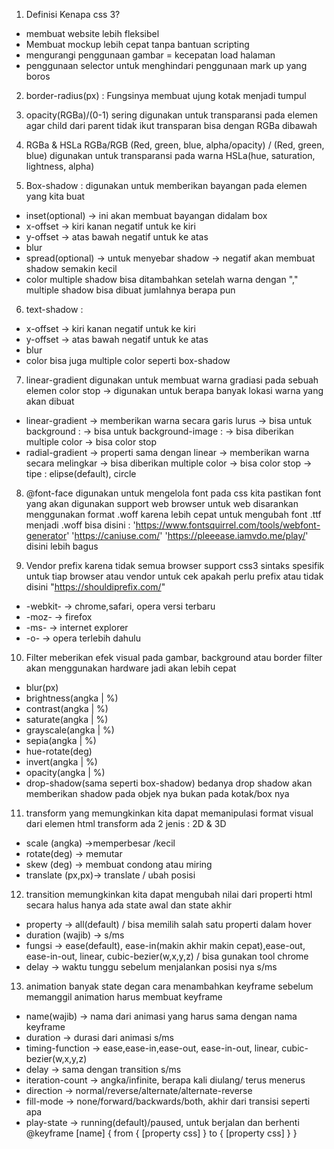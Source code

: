 1. Definisi
Kenapa css 3?
- membuat website lebih fleksibel
- Membuat mockup lebih cepat tanpa bantuan scripting
- mengurangi penggunaan gambar = kecepatan load halaman
- penggunaan selector untuk menghindari penggunaan mark up yang boros

2. border-radius(px) :
Fungsinya membuat ujung kotak menjadi tumpul

3. opacity(RGBa)/(0-1)
sering digunakan untuk transparansi pada elemen 
agar child dari parent tidak ikut transparan bisa dengan RGBa dibawah

4. RGBa & HSLa
RGBa/RGB (Red, green, blue, alpha/opacity) / (Red, green, blue) digunakan untuk transparansi pada warna
HSLa(hue, saturation, lightness, alpha)

5. Box-shadow :
digunakan untuk memberikan bayangan pada elemen yang kita buat
- inset(optional) -> ini akan membuat bayangan didalam box
- x-offset -> kiri kanan negatif untuk ke kiri
- y-offset -> atas bawah negatif untuk ke atas
- blur
- spread(optional) -> untuk menyebar shadow
                   -> negatif akan membuat shadow semakin kecil 
- color
multiple shadow bisa ditambahkan setelah warna dengan ","
multiple shadow bisa dibuat jumlahnya berapa pun

6. text-shadow :
- x-offset -> kiri kanan negatif untuk ke kiri
- y-offset -> atas bawah negatif untuk ke atas
- blur 
- color
bisa juga multiple color seperti box-shadow

7. linear-gradient
digunakan untuk membuat warna gradiasi pada sebuah elemen
color stop -> digunakan untuk berapa banyak lokasi warna yang akan dibuat
- linear-gradient -> memberikan warna secara garis lurus
                  -> bisa untuk background :
                  -> bisa untuk background-image :
                  -> bisa diberikan multiple color
                  -> bisa color stop
- radial-gradient -> properti sama dengan linear
                  -> memberikan warna secara melingkar
                  -> bisa diberikan multiple color
                  -> bisa color stop
                  -> tipe : elipse(default), circle

8. @font-face
digunakan untuk mengelola font pada css kita
pastikan font yang akan digunakan support web browser
untuk web disarankan menggunakan format .woff karena lebih cepat
untuk mengubah font .ttf menjadi .woff bisa disini : 
'https://www.fontsquirrel.com/tools/webfont-generator'
'https://caniuse.com/'
'https://pleeease.iamvdo.me/play/' disini lebih bagus

9. Vendor prefix
karena tidak semua browser support css3
sintaks spesifik untuk tiap browser atau vendor
untuk cek apakah perlu prefix atau tidak disini "https://shouldiprefix.com/"
- -webkit-<properti css3> -> chrome,safari, opera versi terbaru
- -moz-<properti css3> -> firefox
- -ms-<properti css3> -> internet explorer
- -o-<properti css3> -> opera terlebih dahulu

10. Filter
meberikan efek visual pada gambar, background atau border
filter akan menggunakan hardware jadi akan lebih cepat
- blur(px)
- brightness(angka | %)
- contrast(angka | %)
- saturate(angka | %)
- grayscale(angka | %)
- sepia(angka | %)
- hue-rotate(deg)
- invert(angka | %)
- opacity(angka | %)
- drop-shadow(sama seperti box-shadow) bedanya drop shadow akan memberikan shadow pada objek nya bukan pada kotak/box nya

11. transform
yang memungkinkan kita dapat memanipulasi format visual dari elemen html
transform ada 2 jenis : 2D & 3D
- scale (angka) ->memperbesar /kecil
- rotate(deg) -> memutar
- skew (deg) -> membuat condong atau miring
- translate (px,px)-> translate / ubah posisi

12. transition
memungkinkan kita dapat mengubah nilai dari properti html secara halus
hanya ada state awal dan state akhir
- property -> all(default) / bisa memilih salah satu properti dalam hover
- duration (wajib) -> s/ms
- fungsi -> ease(default), ease-in(makin akhir makin cepat),ease-out, ease-in-out, linear, cubic-bezier(w,x,y,z) / bisa gunakan tool chrome
- delay -> waktu tunggu sebelum menjalankan posisi nya s/ms

13. animation
banyak state degan cara menambahkan keyframe
sebelum memanggil animation harus membuat keyframe 
- name(wajib) -> nama dari animasi yang harus sama dengan nama keyframe
- duration -> durasi dari animasi s/ms
- timing-function -> ease,ease-in,ease-out, ease-in-out, linear, cubic-bezier(w,x,y,z)
- delay -> sama dengan transition s/ms 
- iteration-count -> angka/infinite, berapa kali diulang/ terus menerus
- direction -> normal/reverse/alternate/alternate-reverse
- fill-mode -> none/forward/backwards/both, akhir dari transisi seperti apa
- play-state -> running(default)/paused, untuk berjalan dan berhenti 
@keyframe [name] {
    from {
        [property css]
    }
    to {
        [property css]
    }
}